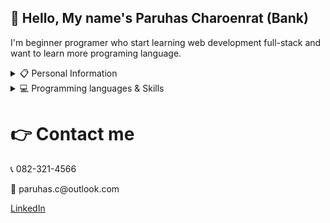 ## 👋 Hello, My name's Paruhas Charoenrat (Bank)

I'm beginner programer who start learning web development full-stack and want to learn more programing language.

<details>
  <summary>📋 Personal Information</summary>
  <br>
  <p>Name: Paruhas Charoenrat<p>
  <p>Location: Pathum Thani, Thailand.<p>
  <p>Languages:</p>
  <ul>
    <li>Thai (Native)</li>
    <li>English (Intermediate)</li>
    <li>Japanese (Beginner)</li>
  </ul>
</details>

<details>
  <summary>💻 Programming languages & Skills</summary>
  <br>
  <ul>
    <li>HTML, CSS, JavaScript</li>
    <br>
    <li>Front-end Development</li>
    <ul>
      <li>ReactJS</li>
    </ul>
    <br>
    <li>Back-end Development</li>
    <ul>
      <li>NodeJS</li>
      <li>ExpressJS</li>
      <li>Database : MySQL, Sequelize</li>
    </ul>
    <br>
  </ul>
</details>

# 👉 Contact me

<p>📞 082-321-4566</p>
<p>📧 paruhas.c@outlook.com</p>

[LinkedIn](www.linkedin.com/in/paruhas-charoenrat-5a24181a3)

<!--
**Paruhas/Paruhas** is a ✨ _special_ ✨ repository because its `README.md` (this file) appears on your GitHub profile.

Here are some ideas to get you started:

- 🔭 I’m currently working on ...
- 🌱 I’m currently learning ...
- 👯 I’m looking to collaborate on ...
- 🤔 I’m looking for help with ...
- 💬 Ask me about ...
- 📫 How to reach me: ...
- 😄 Pronouns: ...
- ⚡ Fun fact: ...
-->
